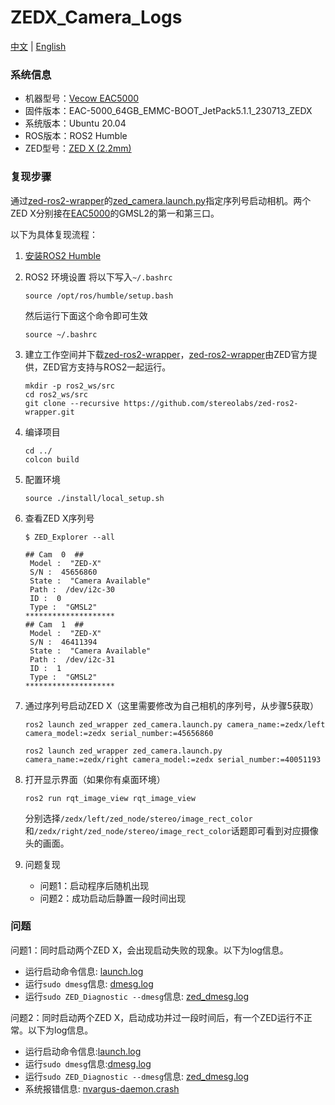 # ZEDX_Camera_Logs

[中文](./README_CN.md) | [English](./README.md)

### 系统信息

- 机器型号：[Vecow EAC5000](https://www.vecow.com/dispPageBox/vecow/VecowCT.aspx?ddsPageID=PRODUCTDTL_EN&dbid=4852986947)
- 固件版本：EAC-5000_64GB_EMMC-BOOT_JetPack5.1.1_230713_ZEDX
- 系统版本：Ubuntu 20.04
- ROS版本：ROS2 Humble
- ZED型号：[ZED X (2.2mm)](https://store.stereolabs.com/products/zed-x-stereo-camera)

### 复现步骤

通过[zed-ros2-wrapper](https://github.com/stereolabs/zed-ros2-wrapper)的[zed_camera.launch.py](https://github.com/stereolabs/zed-ros2-wrapper/blob/master/zed_wrapper/launch/zed_camera.launch.py)指定序列号启动相机。两个ZED X分别接在[EAC5000](https://www.vecow.com/dispPageBox/vecow/VecowCT.aspx?ddsPageID=PRODUCTDTL_EN&dbid=4852986947)的GMSL2的第一和第三口。

以下为具体复现流程：

1. [安装ROS2 Humble](https://nvidia-isaac-ros.github.io/getting_started/isaac_ros_buildfarm_cdn.html#install-ros-2-packages)

2. ROS2 环境设置
    将以下写入`~/.bashrc`

    ```
    source /opt/ros/humble/setup.bash
    ```

    然后运行下面这个命令即可生效
    ```
    source ~/.bashrc
    ```

3. 建立工作空间并下载[zed-ros2-wrapper](https://github.com/stereolabs/zed-ros2-wrapper)，[zed-ros2-wrapper](https://github.com/stereolabs/zed-ros2-wrapper)由ZED官方提供，ZED官方支持与ROS2一起运行。

    ```
    mkdir -p ros2_ws/src
    cd ros2_ws/src
    git clone --recursive https://github.com/stereolabs/zed-ros2-wrapper.git
    ```

4. 编译项目

    ```
    cd ../
    colcon build
    ```

5. 配置环境
    ```
    source ./install/local_setup.sh
    ```

6. 查看ZED X序列号

    ```
    $ ZED_Explorer --all
    
    ## Cam  0  ##
     Model :  "ZED-X"
     S/N :  45656860
     State :  "Camera Available"
     Path :  /dev/i2c-30
     ID :  0
     Type :  "GMSL2"
    ********************
    ## Cam  1  ##
     Model :  "ZED-X"
     S/N :  46411394
     State :  "Camera Available"
     Path :  /dev/i2c-31
     ID :  1
     Type :  "GMSL2"
    ********************
    ```

7. 通过序列号启动ZED X（这里需要修改为自己相机的序列号，从步骤5获取）

    ```
    ros2 launch zed_wrapper zed_camera.launch.py camera_name:=zedx/left camera_model:=zedx serial_number:=45656860
    ```

    ```
    ros2 launch zed_wrapper zed_camera.launch.py camera_name:=zedx/right camera_model:=zedx serial_number:=40051193
    ```

8. 打开显示界面（如果你有桌面环境）
    ```
    ros2 run rqt_image_view rqt_image_view
    ```

    分别选择`/zedx/left/zed_node/stereo/image_rect_color`和`/zedx/right/zed_node/stereo/image_rect_color`话题即可看到对应摄像头的画面。

9. 问题复现

    - 问题1：启动程序后随机出现
    - 问题2：成功启动后静置一段时间出现

### 问题

问题1：同时启动两个ZED X，会出现启动失败的现象。以下为log信息。

- 运行启动命令信息: [launch.log](./logs/20240304/launch.log)
- 运行`sudo dmesg`信息: [dmesg.log](./logs/20240304/dmesg.log)
- 运行`sudo ZED_Diagnostic --dmesg`信息: [zed_dmesg.log](./logs/20240304/zed_dmesg.log)



问题2：同时启动两个ZED X，启动成功并过一段时间后，有一个ZED运行不正常。以下为log信息。

- 运行启动命令信息:[launch.log](./logs/20240305/launch.log)
- 运行`sudo dmesg`信息:[dmesg.log](./logs/20240305/dmesg.log)
- 运行`sudo ZED_Diagnostic --dmesg`信息: [zed_dmesg.log](./logs/20240305/zed_dmesg.log)
- 系统报错信息: [nvargus-daemon.crash](./logs/20240305/_usr_sbin_nvargus-daemon.0.crash)


